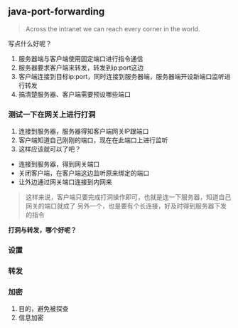 ## java-port-forwarding
> Across the intranet we can reach every corner in the world.

写点什么好呢？
1. 服务器端与客户端使用固定端口进行指令通信
2. 服务器要求客户端来转发，转发到ip:port这边
3. 客户端连接到目标ip:port，同时连接到服务器端，服务器端开设新端口监听进行转发
4. 搞清楚服务器、客户端需要预设哪些端口

### 测试一下在网关上进行打洞
1. 连接到服务器，服务器得知客户端网关IP跟端口
2. 客户端知道自己刚刚的端口，现在在此端口上进行监听
3. 这样应该就可以了吧？

* 连接到服务器，得到网关端口
* 关闭客户端，在客户端这边监听原来绑定的端口
* 让外边通过网关端口连接到内网来

> 这样来说，客户端只要完成打洞操作即可，也就是连一下服务器，知道自己网关的端口就成了
另外一个，也是要有个长连接，好及时得到服务器下发的指令

**打洞与转发，哪个好呢？**

### 设置


### 转发

### 加密
1. 目的，避免被探查
2. 信息加密

